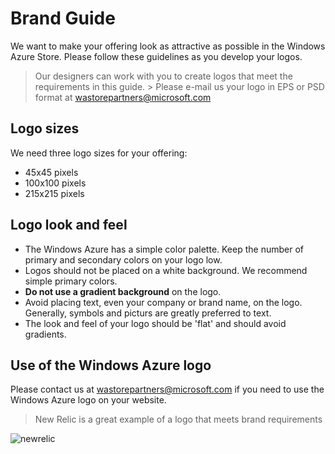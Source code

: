 Brand Guide
===
We want to make your offering look as attractive as possible in the Windows Azure Store. Please follow these guidelines as you develop your logos.

> Our designers can work with you to create logos that meet the requirements in this guide. > Please e-mail us your logo in EPS or PSD format at <wastorepartners@microsoft.com>

Logo sizes
---
We need three logo sizes for your offering:

* 45x45 pixels
* 100x100 pixels
* 215x215 pixels


Logo look and feel
---
* The Windows Azure has a simple color palette. Keep the number of primary and secondary colors on your logo low.
* Logos should not be placed on a white background. We recommend simple primary colors.
* **Do not use a gradient background** on the logo.
* Avoid placing text, even your company or brand name, on the logo. Generally, symbols and picturs are greatly preferred to text.
* The look and feel of your logo should be 'flat' and should avoid gradients.

Use of the Windows Azure logo
---
Please contact us at <wastorepartners@microsoft.com> if you need to use the Windows Azure logo on your website.

> New Relic is a great example of a logo that meets brand requirements

![newrelic](https://www.windowsazure.com/media/store/partners/NewRelic_125.png)
